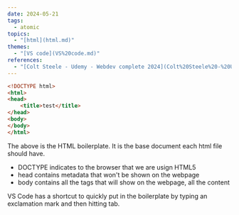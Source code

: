 ```yaml
---  
date: 2024-05-21  
tags:  
  - atomic  
topics:  
  - "[html](html.md)"  
themes:  
  - "[VS code](VS%20code.md)"  
references:  
  - "[Colt Steele - Udemy - Webdev complete 2024](Colt%20Steele%20-%20Udemy%20-%20Webdev%20complete%202024.md)"  
---  
```

```html  
<!DOCTYPE html>  
<html>  
<head>  
	<title>test</title>  
</head>  
<body>  
</body>  
</html>  
```  
The above is the HTML boilerplate. It is the base document each html file should have.  
- DOCTYPE indicates to the browser that we are usign HTML5  
- head contains metadata that won't be shown on the webpage  
- body contains all the tags that will show on the webpage, all the content  
  
VS Code has a shortcut to quickly put in the boilerplate by typing an exclamation mark and then hitting tab.